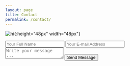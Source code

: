 ```yaml
---
layout: page
title: Contact
permalink: /contact/
---
```


![hi](../img/typewriter-orange.jpg){:height="48px" width="48px"}

<form action="https://getsimpleform.com/messages?form_api_token=" method="post">
  <input type='hidden' name='redirect_to' value='https://gitbnw.github.io/thank-you.html' />
  <input type='text' name='name' placeholder='Your Full Name' />
  <input type='email' name='email' placeholder='Your E-mail Address' />
  <textarea name='message' placeholder='Write your message ...'></textarea>
  <input type='submit' value='Send Message' />
</form>